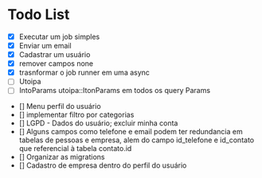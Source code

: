 # Todo List

- [x] Executar um job simples
- [x] Enviar um email
- [x] Cadastrar um usuário
- [x] remover campos none
- [x] trasnformar o job runner em uma async
- [ ] Utoipa
- [ ] IntoParams utoipa::ItonParams em todos os query Params
- [] Menu perfil do usuário
- [] implementar filtro por categorias
- [] LGPD - Dados do usuário; excluir minha conta
- [] Alguns campos como telefone e email podem ter redundancia em tabelas de pessoas e empresa, alem do campo id_telefone e id_contato que referencial à tabela contato.id
- [] Organizar as migrations
- [] Cadastro de empresa dentro do perfil do usuário